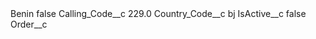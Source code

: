 <?xml version="1.0" encoding="UTF-8"?>
<CustomMetadata xmlns="http://soap.sforce.com/2006/04/metadata" xmlns:xsi="http://www.w3.org/2001/XMLSchema-instance" xmlns:xsd="http://www.w3.org/2001/XMLSchema">
    <label>Benin</label>
    <protected>false</protected>
    <values>
        <field>Calling_Code__c</field>
        <value xsi:type="xsd:double">229.0</value>
    </values>
    <values>
        <field>Country_Code__c</field>
        <value xsi:type="xsd:string">bj</value>
    </values>
    <values>
        <field>IsActive__c</field>
        <value xsi:type="xsd:boolean">false</value>
    </values>
    <values>
        <field>Order__c</field>
        <value xsi:nil="true"/>
    </values>
</CustomMetadata>
